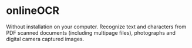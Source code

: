 # onlineOCR
Without installation on your computer. Recognize text and characters from PDF scanned documents (including multipage files), photographs and digital camera captured images.
